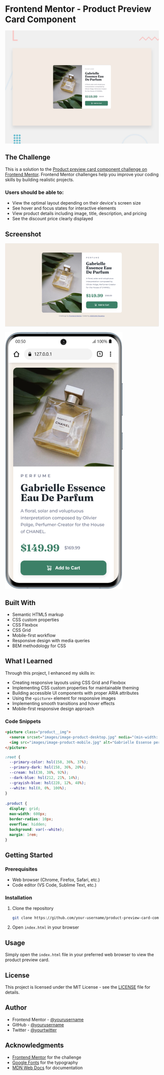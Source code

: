 # Frontend Mentor - Product Preview Card Component

![Design preview for the Product preview card component coding challenge](./design/desktop-preview.jpg)

## The Challenge

This is a solution to the [Product preview card component challenge on Frontend Mentor](https://www.frontendmentor.io/challenges/product-preview-card-component-GO7UmttRfa). Frontend Mentor challenges help you improve your coding skills by building realistic projects.

### Users should be able to:

- View the optimal layout depending on their device's screen size
- See hover and focus states for interactive elements
- View product details including image, title, description, and pricing
- See the discount price clearly displayed

## Screenshot

![Screenshot web](./images/screen_web.png)

![Screenshot mobile](./images/screen_mobile.png)

## Built With

- Semantic HTML5 markup
- CSS custom properties
- CSS Flexbox
- CSS Grid
- Mobile-first workflow
- Responsive design with media queries
- BEM methodology for CSS

## What I Learned

Through this project, I enhanced my skills in:

- Creating responsive layouts using CSS Grid and Flexbox
- Implementing CSS custom properties for maintainable theming
- Building accessible UI components with proper ARIA attributes
- Using the `<picture>` element for responsive images
- Implementing smooth transitions and hover effects
- Mobile-first responsive design approach

### Code Snippets

```html
<picture class="product__img">
  <source srcset="images/image-product-desktop.jpg" media="(min-width: 600px)">
  <img src="images/image-product-mobile.jpg" alt="Gabrielle Essense perfume bottle">
</picture>
```

```css
:root {
  --primary-color: hsl(158, 36%, 37%);
  --primary-dark: hsl(158, 36%, 20%);
  --cream: hsl(30, 38%, 92%);
  --dark-blue: hsl(212, 21%, 14%);
  --grayish-blue: hsl(228, 12%, 48%);
  --white: hsl(0, 0%, 100%);
}

.product {
  display: grid;
  max-width: 600px;
  border-radius: 10px;
  overflow: hidden;
  background: var(--white);
  margin: 1rem;
}
```

## Getting Started

### Prerequisites

- Web browser (Chrome, Firefox, Safari, etc.)
- Code editor (VS Code, Sublime Text, etc.)

### Installation

1. Clone the repository
   ```sh
   git clone https://github.com/your-username/product-preview-card-component.git
   ```
2. Open `index.html` in your browser

## Usage

Simply open the `index.html` file in your preferred web browser to view the product preview card.

## License

This project is licensed under the MIT License - see the [LICENSE](LICENSE) file for details.

## Author

- Frontend Mentor - [@yourusername](https://www.frontendmentor.io/profile/yourusername)
- GitHub - [@yourusername](https://github.com/yourusername)
- Twitter - [@yourtwitter](https://twitter.com/yourtwitter)

## Acknowledgments

- [Frontend Mentor](https://www.frontendmentor.io) for the challenge
- [Google Fonts](https://fonts.google.com/) for the typography
- [MDN Web Docs](https://developer.mozilla.org/) for documentation

